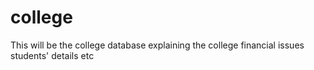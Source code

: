 # college
This will be the college database explaining the college financial issues students' details etc
